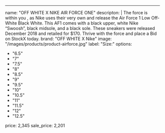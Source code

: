 ---
name: "OFF WHITE X NIKE AIR FORCE ONE"
descripton: |
The force is within you , as Nike uses their very own and release the Air Force 1 Low Off-White Black White. This AF1 comes with a black upper, white Nike “Swoosh”, black midsole, and a black sole. These sneakers were released December 2018 and retailed for $170. Thrive with the force and place a Bid on StockX today.
brand: "OFF WHITE X Nike"
image: "/images/products/product-airforce.jpg"
label: "Size:"
options:
- "6.5"
- "7"
- "7.5"
- "8"
- "8.5"
- "9"
- "9.5"
- "10"
- "10.5"
- "11"
- "11.5"
- "12"
- "12.5"

price: 2,345
sale_price: 2,201
